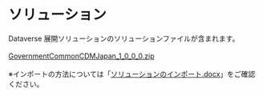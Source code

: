# ソリューション
Dataverse 展開ソリューションのソリューションファイルが含まれます。<br>
<br>
[GovernmentCommonCDMJapan_1_0_0_0.zip](https://github.com/pageone-corp/GIF-Dataverse/blob/bb22230fb23811d680098f9c9f6190c208d9714c/%E3%82%BD%E3%83%AA%E3%83%A5%E3%83%BC%E3%82%B7%E3%83%A7%E3%83%B3/GovernmentCommonCDMJapan_1_0_0_0.zip)<br>
<br>
※インポートの方法については「[ソリューションのインポート.docx](https://github.com/pageone-corp/GIF-Dataverse/blob/311014a66ef74a50ab4406ca7c2bb5c933a080c9/%E3%83%89%E3%82%AD%E3%83%A5%E3%83%A1%E3%83%B3%E3%83%88/%E3%82%BD%E3%83%AA%E3%83%A5%E3%83%BC%E3%82%B7%E3%83%A7%E3%83%B3%E3%81%AE%E3%82%A4%E3%83%B3%E3%83%9D%E3%83%BC%E3%83%88.docx)」をご確認ください。
